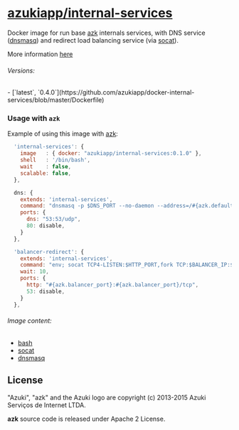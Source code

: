 [azukiapp/internal-services](http://images.azk.io/#/internal-services)
==================

Docker image for run base [azk][azk] internals services, with DNS service ([dnsmasq][dnsmasq]) and redirect load balancing service (via [socat][socat]).

More information [here][azk_agent_doc]

###### Versions:

<versions>
- [`latest`, `0.4.0`](https://github.com/azukiapp/docker-internal-services/blob/master/Dockerfile)
</versions>

### Usage with `azk`

Example of using this image with [azk][azk]:

```js
  'internal-services': {
    image   : { docker: "azukiapp/internal-services:0.1.0" },
    shell   : '/bin/bash',
    wait    : false,
    scalable: false,
  },

  dns: {
    extends: 'internal-services',
    command: "dnsmasq -p $DNS_PORT --no-daemon --address=/#{azk.default_domain}/#{azk.balancer_ip}",
    ports: {
      dns: "53:53/udp",
      80: disable,
    }
  },

  'balancer-redirect': {
    extends: 'internal-services',
    command: "env; socat TCP4-LISTEN:$HTTP_PORT,fork TCP:$BALANCER_IP:$BALANCER_PORT",
    wait: 10,
    ports: {
      http: "#{azk.balancer_port}:#{azk.balancer_port}/tcp",
      53: disable,
    }
  },
```

###### Image content:

  - [bash][bash]
  - [socat][socat]
  - [dnsmasq][dnsmasq]

## License

"Azuki", "azk" and the Azuki logo are copyright (c) 2013-2015 Azuki Serviços de Internet LTDA.

**azk** source code is released under Apache 2 License.

[azk]: https://github.com/azukiapp/azk
[azk_agent_doc]: http://docs.azk.io/en/agent/
[bash]: https://www.gnu.org/software/bash/
[dnsmasq]: http://www.thekelleys.org.uk/dnsmasq/doc.html
[socat]: http://www.dest-unreach.org/socat/
